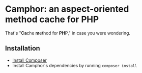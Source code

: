 # Camphor: an aspect-oriented method cache for PHP

That's "**Ca**che **m**ethod for **PH**P," in case you were wondering.

## Installation

* [Install Composer](https://getcomposer.org/download/)
* Install Camphor's dependencies by running `composer install`
